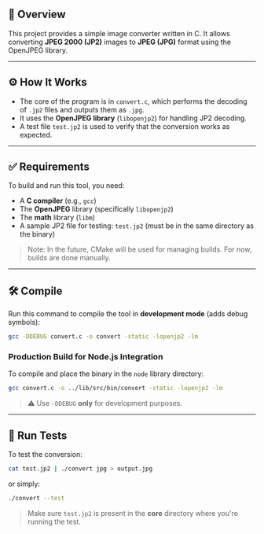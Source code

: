## 📖 Overview

This project provides a simple image converter written in C. It allows converting **JPEG 2000 (JP2)** images to **JPEG (JPG)** format using the OpenJPEG library.

---

## ⚙️ How It Works

- The core of the program is in `convert.c`, which performs the decoding of `.jp2` files and outputs them as `.jpg`.
- It uses the **OpenJPEG library** (`libopenjp2`) for handling JP2 decoding.
- A test file `test.jp2` is used to verify that the conversion works as expected.

---

## ✅ Requirements

To build and run this tool, you need:

- A **C compiler** (e.g., `gcc`)
- The **OpenJPEG** library (specifically `libopenjp2`)
- The **math** library (`libm`)
- A sample JP2 file for testing: `test.jp2` (must be in the same directory as the binary)

> Note: In the future, CMake will be used for managing builds. For now, builds are done manually.

---

## 🛠️ Compile

Run this command to compile the tool in **development mode** (adds debug symbols):

```bash
gcc -DDEBUG convert.c -o convert -static -lopenjp2 -lm
```

### Production Build for Node.js Integration

To compile and place the binary in the `node` library directory:

```bash
gcc convert.c -o ../lib/src/bin/convert -static -lopenjp2 -lm
```

> ⚠️ Use `-DDEBUG` **only** for development purposes.

---

## 🧪 Run Tests

To test the conversion:

```bash
cat test.jp2 | ./convert jpg > output.jpg
```

or simply:

```bash
./convert --test
```

> Make sure `test.jp2` is present in the **core** directory where you're running the test.
